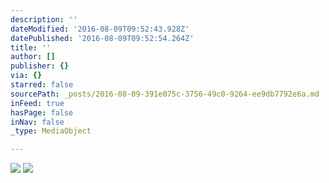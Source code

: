 ```yaml
---
description: ''
dateModified: '2016-08-09T09:52:43.928Z'
datePublished: '2016-08-09T09:52:54.264Z'
title: ''
author: []
publisher: {}
via: {}
starred: false
sourcePath: _posts/2016-08-09-391e075c-3756-49c0-9264-ee9db7792e6a.md
inFeed: true
hasPage: false
inNav: false
_type: MediaObject

---
```

![](https://the-grid-user-content.s3-us-west-2.amazonaws.com/79cd9880-bf1f-442c-9495-5466254a5c39.jpg)
![](https://the-grid-user-content.s3-us-west-2.amazonaws.com/d09bf4a3-1d3d-4810-ac38-4ad3276cf226.jpg)